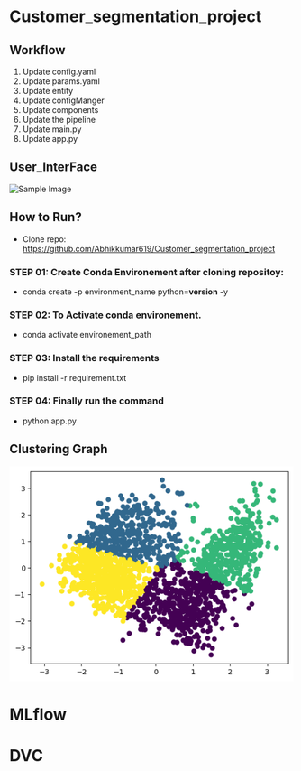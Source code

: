 # Customer_segmentation_project

## Workflow 
1. Update config.yaml 
2. Update params.yaml
3. Update entity 
4. Update configManger
5. Update components
6. Update the pipeline
7. Update main.py
8. Update app.py

## User_InterFace

![Sample Image](https://github.com/Abhikkumar619/Customer_segmentation_project/blob/main/images/Screenshot%202024-06-29%20at%207.15.21%E2%80%AFAM.png)


## How to Run?

- Clone repo: https://github.com/Abhikkumar619/Customer_segmentation_project

### STEP 01: Create Conda Environement after cloning repositoy: 
- conda create -p environment_name python=__version__ -y

### STEP 02: To Activate conda environement.
- conda activate environement_path

### STEP 03: Install the requirements
- pip install -r requirement.txt

### STEP 04: Finally run the command
- python app.py

## Clustering Graph
![Sample Image](https://github.com/Abhikkumar619/Customer_segmentation_project/blob/main/images/seg_chat.png)

# MLflow 
# DVC